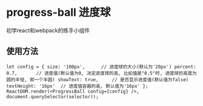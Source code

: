 # progress-ball 进度球
初学react和webpack的练手小组件
## 使用方法
`
let config = {
    size: '100px',      // 进度球的大小(默认为'20px')
    percent: 0.7,       // 进度值(默认值为0, 决定进度球的高, 比如值是"0.5"时, 进度球的高度为圆的半径, 即一个半圆)
    showText: true,     // 是否显示进度值(默认值为false)
    textHeight: '16px'  // 进度值容器的高, 默认值为'16px'
};
ReactDOM.render(<ProgressBall config={config} />, document.querySelector(selector));
`
